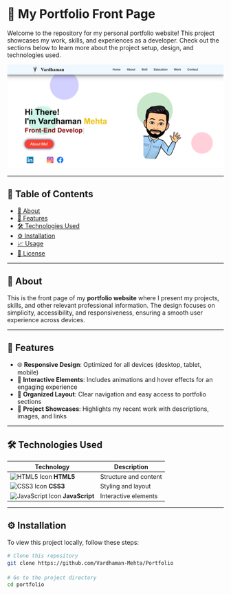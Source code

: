 # 🚀 My Portfolio Front Page

Welcome to the repository for my personal portfolio website! This project showcases my work, skills, and experiences as a developer. Check out the sections below to learn more about the project setup, design, and technologies used.

![Portfolio Screenshot](/images/Screenshot%202024-11-08%20201440.png)

---

## 📑 Table of Contents

- [🌟 About](#about)
- [🎨 Features](#features)
- [🛠 Technologies Used](#technologies-used)
- [⚙️ Installation](#installation)
- [📈 Usage](#usage)
- [📝 License](#license)

---

## 🌟 About

This is the front page of my **portfolio website** where I present my projects, skills, and other relevant professional information. The design focuses on simplicity, accessibility, and responsiveness, ensuring a smooth user experience across devices.

---

## 🎨 Features

- 🌐 **Responsive Design**: Optimized for all devices (desktop, tablet, mobile)
- 🎉 **Interactive Elements**: Includes animations and hover effects for an engaging experience
- 📁 **Organized Layout**: Clear navigation and easy access to portfolio sections
- 💼 **Project Showcases**: Highlights my recent work with descriptions, images, and links

---

## 🛠 Technologies Used

| Technology      | Description             |
|-----------------|-------------------------|
| ![HTML5 Icon](https://img.icons8.com/color/48/000000/html-5.png) **HTML5**       | Structure and content  |
| ![CSS3 Icon](https://img.icons8.com/color/48/000000/css3.png) **CSS3**         | Styling and layout     |
| ![JavaScript Icon](https://img.icons8.com/color/48/000000/javascript.png) **JavaScript** | Interactive elements   |


---

## ⚙️ Installation

To view this project locally, follow these steps:

```bash
# Clone this repository
git clone https://github.com/Vardhaman-Mehta/Portfolio

# Go to the project directory
cd portfolio
